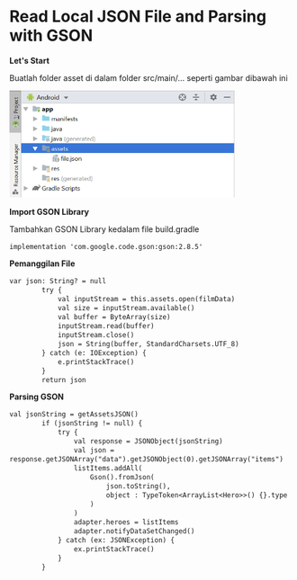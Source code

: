 # Read Local JSON File and Parsing with GSON

**Let's Start**

Buatlah folder asset di dalam folder src/main/... seperti gambar dibawah ini 

<img src="https://github.com/udindn/image/blob/master/json.PNG" width="400" height="190">

**Import GSON Library**

Tambahkan GSON Library kedalam file build.gradle

```
implementation 'com.google.code.gson:gson:2.8.5'
```

**Pemanggilan File**

```
var json: String? = null
        try {
            val inputStream = this.assets.open(filmData)
            val size = inputStream.available()
            val buffer = ByteArray(size)
            inputStream.read(buffer)
            inputStream.close()
            json = String(buffer, StandardCharsets.UTF_8)
        } catch (e: IOException) {
            e.printStackTrace()
        }
        return json
```

**Parsing GSON**

```
val jsonString = getAssetsJSON()
        if (jsonString != null) {
            try {
                val response = JSONObject(jsonString)
                val json = response.getJSONArray("data").getJSONObject(0).getJSONArray("items")
                listItems.addAll(
                    Gson().fromJson(
                        json.toString(),
                        object : TypeToken<ArrayList<Hero>>() {}.type
                    )
                )
                adapter.heroes = listItems
                adapter.notifyDataSetChanged()
            } catch (ex: JSONException) {
                ex.printStackTrace()
            }
        }
```
